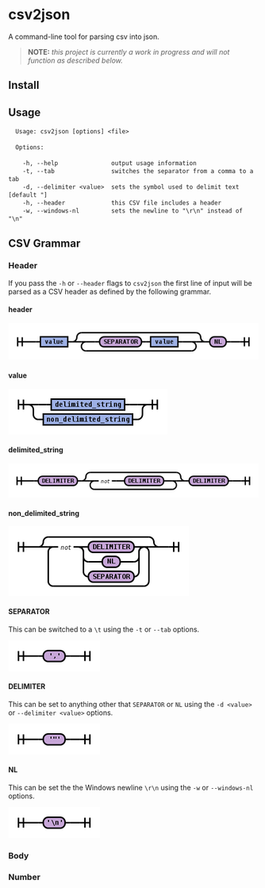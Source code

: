 csv2json
========

A command-line tool for parsing csv into json.

> **NOTE:** _this project is currently a work in progress and will not function as
> described below._

Install
-------

Usage
-----

```text
  Usage: csv2json [options] <file>

  Options:

    -h, --help               output usage information
    -t, --tab                switches the separator from a comma to a tab
    -d, --delimiter <value>  sets the symbol used to delimit text [default "]
    -h, --header             this CSV file includes a header
    -w, --windows-nl         sets the newline to "\r\n" instead of "\n"
```

CSV Grammar
-----------

### Header

If you pass the `-h` or `--header` flags to `csv2json` the first line of input
will be parsed as a CSV header as defined by the following grammar.

#### header

![header](https://raw.githubusercontent.com/ben-rowan/csv2json/master/rrd-antlr/output/header/header.png)

#### value

![value](https://raw.githubusercontent.com/ben-rowan/csv2json/master/rrd-antlr/output/header/value.png)

#### delimited_string

![delimited_string](https://raw.githubusercontent.com/ben-rowan/csv2json/master/rrd-antlr/output/header/delimited_string.png)

#### non_delimited_string

![non_delimited_string](https://raw.githubusercontent.com/ben-rowan/csv2json/master/rrd-antlr/output/header/non_delimited_string.png)

#### SEPARATOR

This can be switched to a `\t` using the `-t` or `--tab` options.

![SEPARATOR](https://raw.githubusercontent.com/ben-rowan/csv2json/master/rrd-antlr/output/header/SEPARATOR.png)

#### DELIMITER

This can be set to anything other that `SEPARATOR` or `NL` using the `-d <value>` or
`--delimiter <value>` options.

![DELIMITER](https://raw.githubusercontent.com/ben-rowan/csv2json/master/rrd-antlr/output/header/DELIMITER.png)

#### NL

This can be set the the Windows newline `\r\n` using the `-w` or `--windows-nl` options.

![NL](https://raw.githubusercontent.com/ben-rowan/csv2json/master/rrd-antlr/output/header/NL.png)

### Body

### Number
